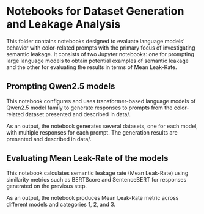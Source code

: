 # Notebooks for Dataset Generation and Leakage Analysis

This folder contains notebooks designed to evaluate language models' behavior with color-related prompts with the primary focus of investigating semantic leakage. It consists of two Jupyter notebooks: one for prompting large language models to obtain potential examples of semantic leakage and the other for evaluating the results in terms of Mean Leak-Rate.

## Prompting Qwen2.5 models
This notebook configures and uses transformer-based language models of Qwen2.5 model family to generate responses to prompts from the color-related dataset presented and described in data/.

As an output, the notebook generates several datasets, one for each model, with multiple responses for each prompt. The generation results are presented and described in data/.

## Evaluating Mean Leak-Rate of the models
This notebook calculates semantic leakage rate (Mean Leak-Rate) using similarity metrics such as BERTScore and SentenceBERT for responses generated on the previous step.

As an output, the notebook produces Mean Leak-Rate metric across different models and categories 1, 2, and 3.